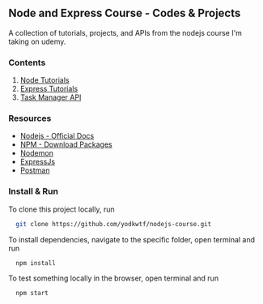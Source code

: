 ## Node and Express Course - Codes & Projects

A collection of tutorials, projects, and APIs from the nodejs course I'm taking on udemy.

### Contents

1. [Node Tutorials](/01-node-tutorial)
2. [Express Tutorials](/02-express-tutorial)
3. [Task Manager API](/03-task-manager-API)

### Resources

- [Nodejs - Official Docs](https://nodejs.org/en/)
- [NPM - Download Packages](https://www.npmjs.com/)
- [Nodemon](https://www.npmjs.com/package/nodemon)
- [ExpressJs](https://www.npmjs.com/package/express)
- [Postman](https://www.postman.com/)

### Install & Run

To clone this project locally, run

```bash
  git clone https://github.com/yodkwtf/nodejs-course.git
```

To install dependencies, navigate to the specific folder, open terminal and run

```bash
  npm install
```

To test something locally in the browser, open terminal and run

```bash
  npm start
```

